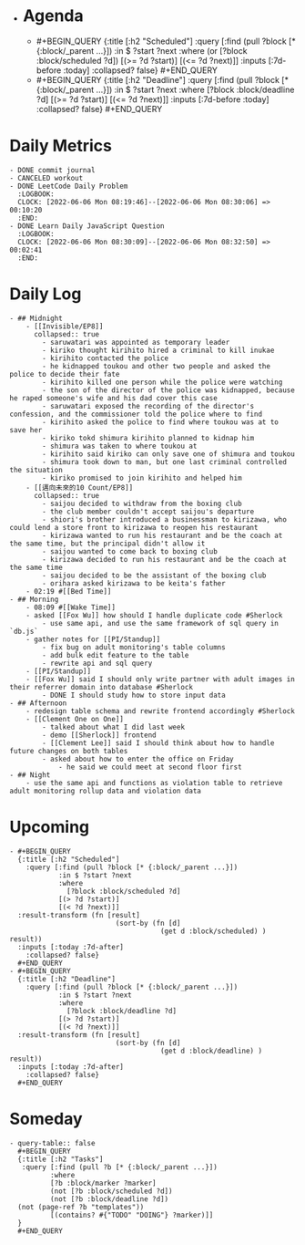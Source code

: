 - # Agenda
	- #+BEGIN_QUERY
	  {:title [:h2 "Scheduled"]
	    :query [:find (pull ?block [* {:block/_parent ...}])
	            :in $ ?start ?next
	            :where
	            (or
	              [?block :block/scheduled ?d])
	            [(>= ?d ?start)]
	            [(<= ?d ?next)]]
	  :inputs [:7d-before :today]
	    :collapsed? false}
	  #+END_QUERY
	- #+BEGIN_QUERY
	  {:title [:h2 "Deadline"]
	    :query [:find (pull ?block [* {:block/_parent ...}])
	            :in $ ?start ?next
	            :where
	              [?block :block/deadline ?d]
	            [(>= ?d ?start)]
	            [(<= ?d ?next)]]
	    :inputs [:7d-before :today]
	    :collapsed? false}
	  #+END_QUERY
# Daily Metrics
	- DONE commit journal
	- CANCELED workout
	- DONE LeetCode Daily Problem
	  :LOGBOOK:
	  CLOCK: [2022-06-06 Mon 08:19:46]--[2022-06-06 Mon 08:30:06] =>  00:10:20
	  :END:
	- DONE Learn Daily JavaScript Question
	  :LOGBOOK:
	  CLOCK: [2022-06-06 Mon 08:30:09]--[2022-06-06 Mon 08:32:50] =>  00:02:41
	  :END:
# Daily Log
	- ## Midnight
		- [[Invisible/EP8]]
		  collapsed:: true
			- saruwatari was appointed as temporary leader
			- kiriko thought kirihito hired a criminal to kill inukae
			- kirihito contacted the police
			- he kidnapped toukou and other two people and asked the police to decide their fate
			- kirihito killed one person while the police were watching
			- the son of the director of the police was kidnapped, because he raped someone's wife and his dad cover this case
			- saruwatari exposed the recording of the director's confession, and the commissioner told the police where to find
			- kirihito asked the police to find where toukou was at to save her
			- kiriko tokd shimura kirihito planned to kidnap him
			- shimura was taken to where toukou at
			- kirihito said kiriko can only save one of shimura and toukou
			- shimura took down to man, but one last criminal controlled the situation
			- kiriko promised to join kirihito and helped him
		- [[邁向未來的10 Count/EP8]]
		  collapsed:: true
			- saijou decided to withdraw from the boxing club
			- the club member couldn't accept saijou's departure
			- shiori's brother introduced a businessman to kirizawa, who could lend a store front to kirizawa to reopen his restaurant
			- kirizawa wanted to run his restaurant and be the coach at the same time, but the principal didn't allow it
			- saijou wanted to come back to boxing club
			- kirizawa decided to run his restaurant and be the coach at the same time
			- saijou decided to be the assistant of the boxing club
			- orihara asked kirizawa to be keita's father
		- 02:19 #[[Bed Time]]
	- ## Morning
		- 08:09 #[[Wake Time]]
		- asked [[Fox Wu]] how should I handle duplicate code #Sherlock
			- use same api, and use the same framework of sql query in `db.js`
		- gather notes for [[PI/Standup]]
			- fix bug on adult monitoring's table columns
			- add bulk edit feature to the table
			- rewrite api and sql query
		- [[PI/Standup]]
		- [[Fox Wu]] said I should only write partner with adult images in their referrer domain into database #Sherlock
			- DONE I should study how to store input data
	- ## Afternoon
		- redesign table schema and rewrite frontend accordingly #Sherlock
		- [[Clement One on One]]
			- talked about what I did last week
			- demo [[Sherlock]] frontend
			- [[Clement Lee]] said I should think about how to handle future changes on both tables
			- asked about how to enter the office on Friday
				- he said we could meet at second floor first
	- ## Night
		- use the same api and functions as violation table to retrieve adult monitoring rollup data and violation data
# Upcoming
	- #+BEGIN_QUERY
	  {:title [:h2 "Scheduled"]
	    :query [:find (pull ?block [* {:block/_parent ...}])
	            :in $ ?start ?next
	            :where
	              [?block :block/scheduled ?d]
	            [(> ?d ?start)]
	            [(< ?d ?next)]]
	  :result-transform (fn [result]
	                          (sort-by (fn [d]
	                                     (get d :block/scheduled) ) result))    
	  :inputs [:today :7d-after]
	    :collapsed? false}
	  #+END_QUERY
	- #+BEGIN_QUERY
	  {:title [:h2 "Deadline"]
	    :query [:find (pull ?block [* {:block/_parent ...}])
	            :in $ ?start ?next
	            :where
	              [?block :block/deadline ?d]
	            [(> ?d ?start)]
	            [(< ?d ?next)]]
	  :result-transform (fn [result]
	                          (sort-by (fn [d]
	                                     (get d :block/deadline) ) result))    
	  :inputs [:today :7d-after]
	    :collapsed? false}
	  #+END_QUERY
# Someday
	- query-table:: false
	  #+BEGIN_QUERY
	  {:title [:h2 "Tasks"]
	   :query [:find (pull ?b [* {:block/_parent ...}])
	          :where
	          [?b :block/marker ?marker]
	          (not [?b :block/scheduled ?d])
	          (not [?b :block/deadline ?d])
	  (not (page-ref ?b "templates"))
	          [(contains? #{"TODO" "DOING"} ?marker)]]
	  }
	  #+END_QUERY